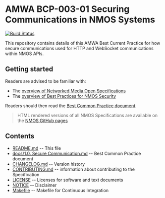 # AMWA BCP-003-01 Securing Communications in NMOS Systems

[![Build Status](https://travis-ci.com/AMWA-TV/nmos-secure-communication.svg?branch=v1.0.x)](https://travis-ci.com/AMWA-TV/nmos-secure-communication)

This repository contains details of this AMWA Best Current Practice for how secure communications used for HTTP and WebSocket communications within NMOS APIs.

## Getting started

Readers are advised to be familiar with:

- The [overview of Networked Media Open Specifications](https://amwa-tv.github.io/nmos)
- The [overview of Best Practices for NMOS Security](https://amwa-tv.github.io/nmos-api-security)

Readers should then read the [Best Common Practice document](docs/1.0.%20Secure%20Communication.md).

> HTML rendered versions of all NMOS Specifications are available on the [NMOS GitHub pages](https://amwa-tv.github.io/nmos)

## Contents

- [README.md](README.md) -- This file
- [docs/1.0. Secure Communication.md](docs/1.0.%20Secure%20Communication.md) -- Best Common Practice document
- [CHANGELOG.md](CHANGELOG.md) -- Version history
- [CONTRIBUTING.md](CONTRIBUTING.md) -- information about contributing to the Specification
- [LICENSE](LICENSE) -- Licenses for software and text documents
- [NOTICE](NOTICE) -- Disclaimer
- [Makefile](Makefile) -- Makefile for Continuous Integration
